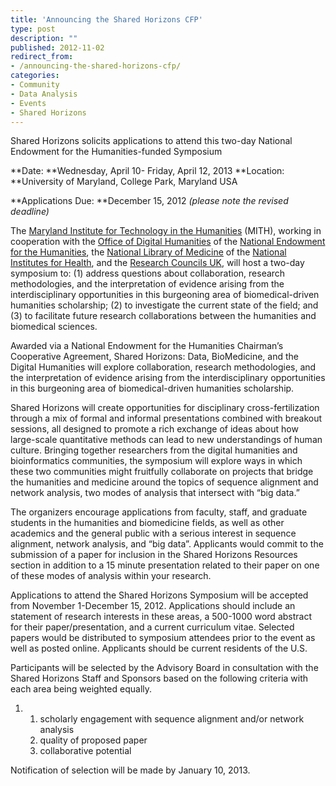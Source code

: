 ```yaml
---
title: 'Announcing the Shared Horizons CFP'
type: post
description: ""
published: 2012-11-02
redirect_from: 
- /announcing-the-shared-horizons-cfp/
categories:
- Community
- Data Analysis
- Events
- Shared Horizons
---
```

Shared Horizons solicits applications to attend this two-day National Endowment for the Humanities-funded Symposium

**Date: **Wednesday, April 10- Friday, April 12, 2013 **Location: **University of Maryland, College Park, Maryland USA

**Applications Due: **December 15, 2012 _(please note the revised deadline)_

The [Maryland Institute for Technology in the Humanities](http://mith.umd.edu) (MITH), working in cooperation with the [Office of Digital Humanities](http://www.neh.gov/divisions/odh) of the [National Endowment for the Humanities](http://www.neh.gov), the [National Library of Medicine](http://www.nlm.nih.gov/) of the [National Institutes for Health](http://www.nih.gov), and the [Research Councils UK](http://www.rcuk.ac.uk/), will host a two-day symposium to: (1) address questions about collaboration, research methodologies, and the interpretation of evidence arising from the interdisciplinary opportunities in this burgeoning area of biomedical-driven humanities scholarship; (2) to investigate the current state of the field; and (3) to facilitate future research collaborations between the humanities and biomedical sciences.

Awarded via a National Endowment for the Humanities Chairman’s Cooperative Agreement, Shared Horizons: Data, BioMedicine, and the Digital Humanities will explore collaboration, research methodologies, and the interpretation of evidence arising from the interdisciplinary opportunities in this burgeoning area of biomedical-driven humanities scholarship.

Shared Horizons will create opportunities for disciplinary cross-fertilization through a mix of formal and informal presentations combined with breakout sessions, all designed to promote a rich exchange of ideas about how large-scale quantitative methods can lead to new understandings of human culture. Bringing together researchers from the digital humanities and bioinformatics communities, the symposium will explore ways in which these two communities might fruitfully collaborate on projects that bridge the humanities and medicine around the topics of sequence alignment and network analysis, two modes of analysis that intersect with “big data.”

The organizers encourage applications from faculty, staff, and graduate students in the humanities and biomedicine fields, as well as other academics and the general public with a serious interest in sequence alignment, network analysis, and “big data”. Applicants would commit to the submission of a paper for inclusion in the Shared Horizons Resources section in addition to a 15 minute presentation related to their paper on one of these modes of analysis within your research.

Applications to attend the Shared Horizons Symposium will be accepted from November 1-December 15, 2012. Applications should include an statement of research interests in these areas, a 500-1000 word abstract for their paper/presentation, and a current curriculum vitae. Selected papers would be distributed to symposium attendees prior to the event as well as posted online. Applicants should be current residents of the U.S.

Participants will be selected by the Advisory Board in consultation with the Shared Horizons Staff and Sponsors based on the following criteria with each area being weighted equally.

1. 1. scholarly engagement with sequence alignment and/or network analysis
   2. quality of proposed paper
   3. collaborative potential

Notification of selection will be made by January 10, 2013.
